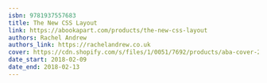 ```yaml
---
isbn: 9781937557683
title: The New CSS Layout
link: https://abookapart.com/products/the-new-css-layout
authors: Rachel Andrew
authors_link: https://rachelandrew.co.uk
cover: https://cdn.shopify.com/s/files/1/0051/7692/products/aba-cover-24_100x@2x.png
date_start: 2018-02-09
date_end: 2018-02-13
---
```

